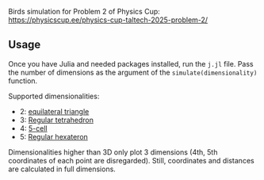 Birds simulation for Problem 2 of Physics Cup: https://physicscup.ee/physics-cup-taltech-2025-problem-2/

## Usage
Once you have Julia and needed packages installed, run the `j.jl` file. Pass the number of dimensions as the argument of the `simulate(dimensionality)` function.

Supported dimensionalities:
* 2: [equilateral triangle](https://en.wikipedia.org/wiki/Equilateral_triangle)
* 3: [Regular tetrahedron](https://en.wikipedia.org/wiki/Tetrahedron#Cartesian_coordinates)
* 4: [5-cell](https://en.wikipedia.org/wiki/5-cell#Coordinates)
* 5: [Regular hexateron](https://en.wikipedia.org/wiki/5-simplex#Regular_hexateron_cartesian_coordinates)

Dimensionalities higher than 3D only plot 3 dimensions (4th, 5th coordinates of each point are disregarded). Still, coordinates and distances are calculated in full dimensions.